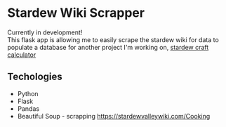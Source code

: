 # Stardew Wiki Scrapper
Currently in development!  
This flask app is allowing me to easily scrape the stardew wiki for data to populate a database for another project I'm working on, [stardew craft calculator](https://github.com/szaccagni/stardew_craft_calc)

## Techologies
* Python
* Flask
* Pandas
* Beautiful Soup - scrapping https://stardewvalleywiki.com/Cooking 